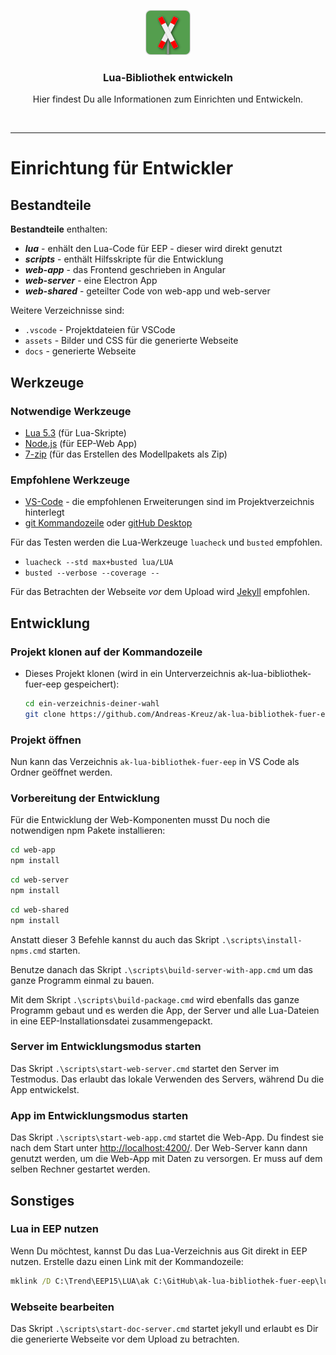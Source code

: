 <p align="center">
  <a href="http://andreas-kreuz.github.io/ak-lua-bibliothek-fuer-eep">
    <img src="../assets/img/eep-web-logo-shadow-72.png" alt="" width=72 height=72>
  </a>
  <h3 align="center">Lua-Bibliothek entwickeln</h3>
  <p align="center">
    Hier findest Du alle Informationen zum Einrichten und Entwickeln.
  </p>
<br>
<hr>

# Einrichtung für Entwickler

## Bestandteile

**Bestandteile** enthalten:

- **_lua_** - enhält den Lua-Code für EEP - dieser wird direkt genutzt
- **_scripts_** - enthält Hilfsskripte für die Entwicklung
- **_web-app_** - das Frontend geschrieben in Angular
- **_web-server_** - eine Electron App
- **_web-shared_** - geteilter Code von web-app und web-server

Weitere Verzeichnisse sind:

- `.vscode` - Projektdateien für VSCode
- `assets` - Bilder und CSS für die generierte Webseite
- `docs` - generierte Webseite

## Werkzeuge

### Notwendige Werkzeuge

- [Lua 5.3](http://luabinaries.sourceforge.net/download.html) (für Lua-Skripte)
- [Node.js](https://nodejs.org/en/) (für EEP-Web App)
- [7-zip](https://www.7-zip.org/) (für das Erstellen des Modellpakets als Zip)

### Empfohlene Werkzeuge

- [VS-Code](https://code.visualstudio.com/) - die empfohlenen Erweiterungen sind im Projektverzeichnis hinterlegt
- [git Kommandozeile](https://git-scm.com/downloads) oder [gitHub Desktop](https://desktop.github.com/)

Für das Testen werden die Lua-Werkzeuge `luacheck` und `busted` empfohlen.

- `luacheck --std max+busted lua/LUA`
- `busted --verbose --coverage --`

Für das Betrachten der Webseite _vor_ dem Upload wird [Jekyll](https://jekyllrb.com/docs/installation/windows/) empfohlen.

## Entwicklung

### Projekt klonen auf der Kommandozeile

- Dieses Projekt klonen (wird in ein Unterverzeichnis ak-lua-bibliothek-fuer-eep gespeichert):

  ```bash
  cd ein-verzeichnis-deiner-wahl
  git clone https://github.com/Andreas-Kreuz/ak-lua-bibliothek-fuer-eep.git
  ```

### Projekt öffnen

Nun kann das Verzeichnis `ak-lua-bibliothek-fuer-eep` in VS Code als Ordner geöffnet werden.

### Vorbereitung der Entwicklung

Für die Entwicklung der Web-Komponenten musst Du noch die notwendigen npm Pakete installieren:

```bash
cd web-app
npm install
```

```bash
cd web-server
npm install
```

```bash
cd web-shared
npm install
```

Anstatt dieser 3 Befehle kannst du auch das Skript `.\scripts\install-npms.cmd` starten.

Benutze danach das Skript `.\scripts\build-server-with-app.cmd` um das ganze Programm einmal zu bauen.

Mit dem Skript `.\scripts\build-package.cmd` wird ebenfalls das ganze Programm gebaut und es werden die App, der Server und alle Lua-Dateien  in eine EEP-Installationsdatei zusammengepackt.

### Server im Entwicklungsmodus starten

Das Skript `.\scripts\start-web-server.cmd` startet den Server im Testmodus. Das erlaubt das lokale Verwenden des Servers, während Du die App entwickelst.

### App im Entwicklungsmodus starten

Das Skript `.\scripts\start-web-app.cmd` startet die Web-App. Du findest sie nach dem Start unter <http://localhost:4200/>. Der Web-Server kann dann genutzt werden, um die Web-App mit Daten zu versorgen. Er muss auf dem selben Rechner gestartet werden.

## Sonstiges

### Lua in EEP nutzen

Wenn Du möchtest, kannst Du das Lua-Verzeichnis aus Git direkt in EEP nutzen. Erstelle dazu einen Link mit der Kommandozeile:

```cmd
mklink /D C:\Trend\EEP15\LUA\ak C:\GitHub\ak-lua-bibliothek-fuer-eep\lua\LUA\ak
```

### Webseite bearbeiten

Das Skript `.\scripts\start-doc-server.cmd` startet jekyll und erlaubt es Dir die generierte Webseite vor dem Upload zu betrachten.
